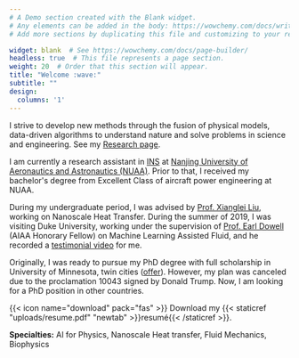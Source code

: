 ```yaml
---
# A Demo section created with the Blank widget.
# Any elements can be added in the body: https://wowchemy.com/docs/writing-markdown-latex/
# Add more sections by duplicating this file and customizing to your requirements.

widget: blank  # See https://wowchemy.com/docs/page-builder/
headless: true  # This file represents a page section.
weight: 20  # Order that this section will appear.
title: "Welcome :wave:"
subtitle: ""
design:
  columns: '1'
---
```


I strive to develop new methods through the fusion of physical models, data-driven algorithms to understand nature and solve problems in science and engineering. See my [Research page](project). 

I am currently a research assistant in [INS](http://ins.nuaa.edu.cn/) at [Nanjing University of Aeronautics and Astronautics (NUAA)](http://www.nuaa.edu.cn/). Prior to that, I received my bachelor's degree from Excellent Class of aircraft power engineering at NUAA.

During my undergraduate period, I was advised by [Prof. Xianglei Liu](https://scholar.google.com/citations?hl=en&user=RxW3otEAAAAJ&view_op=list_works&sortby=pubdate), working on Nanoscale Heat Transfer. During the summer of 2019, I was visiting Duke University, working under the supervision of [Prof. Earl Dowell](https://mems.duke.edu/faculty/earl-dowell) (AIAA Honorary Fellow) on Machine Learning Assisted Fluid, and he recorded a [testimonial video](project/ml-aeroelasticity) for me.

Originally, I was ready to pursue my PhD degree with full scholarship in University of Minnesota, twin cities ([offer](./UMNoffer.pdf)). However, my plan was canceled due to the proclamation 10043 signed by Donald Trump. Now, I am looking for a PhD position in other countries. 

{{< icon name="download" pack="fas" >}} Download my {{< staticref "uploads/resume.pdf" "newtab" >}}resumé{{< /staticref >}}.

**Specialties:** AI for Physics, Nanoscale Heat transfer, Fluid Mechanics, Biophysics

